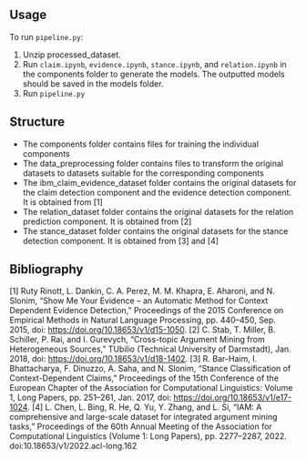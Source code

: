 ## Usage
To run `pipeline.py`:
1. Unzip processed_dataset.
2. Run `claim.ipynb`, `evidence.ipynb`, `stance.ipynb`, and `relation.ipynb` in the components folder to generate the models. The outputted models should be saved in the models folder.
3. Run `pipeline.py`

## Structure
- The components folder contains files for training the individual components
- The data_preprocessing folder contains files to transform the original datasets to datasets suitable for the corresponding components
- The ibm_claim_evidence_dataset folder contains the original datasets for the claim detection component and the evidence detection component. It is obtained from [1]
- The relation_dataset folder contains the original datasets for the relation prediction component. It is obtained from [2]
- The stance_dataset folder contains the original datasets for the stance detection component. It is obtained from [3] and [4]

## Bibliography
[1] Ruty Rinott, L. Dankin, C. A. Perez, M. M. Khapra, E. Aharoni, and N. Slonim, “Show Me Your Evidence – an Automatic Method for Context Dependent Evidence Detection,” Proceedings of the 2015 Conference on Empirical Methods in Natural Language Processing, pp. 440–450, Sep. 2015, doi: https://doi.org/10.18653/v1/d15-1050.
[2] C. Stab, T. Miller, B. Schiller, P. Rai, and I. Gurevych, “Cross-topic Argument Mining from Heterogeneous Sources,” TUbilio (Technical University of Darmstadt), Jan. 2018, doi: https://doi.org/10.18653/v1/d18-1402.
[3] R. Bar-Haim, I. Bhattacharya, F. Dinuzzo, A. Saha, and N. Slonim, “Stance Classification of Context-Dependent Claims,” Proceedings of the 15th Conference of the European Chapter of the Association for Computational Linguistics: Volume 1, Long Papers, pp. 251–261, Jan. 2017, doi: https://doi.org/10.18653/v1/e17-1024.
[4] L. Chen, L. Bing, R. He, Q. Yu, Y. Zhang, and L. Si, “IAM: A comprehensive and large-scale dataset for integrated argument mining tasks,” Proceedings of the 60th Annual Meeting of the Association for Computational Linguistics (Volume 1: Long Papers), pp. 2277–2287, 2022. doi:10.18653/v1/2022.acl-long.162
